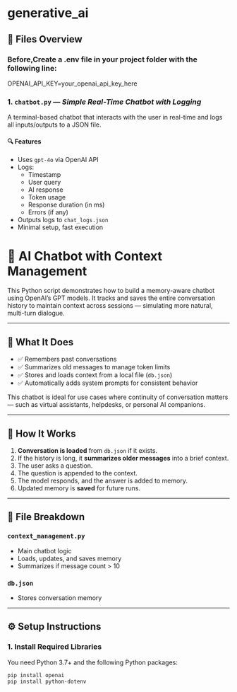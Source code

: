 # generative_ai
## 📁 Files Overview

### Before,Create a .env file in your project folder with the following line:

OPENAI_API_KEY=your_openai_api_key_here


### 1. `chatbot.py` — *Simple Real-Time Chatbot with Logging*

A terminal-based chatbot that interacts with the user in real-time and logs all inputs/outputs to a JSON file.

#### 🔍 Features
- Uses `gpt-4o` via OpenAI API
- Logs:
  - Timestamp
  - User query
  - AI response
  - Token usage
  - Response duration (in ms)
  - Errors (if any)
- Outputs logs to `chat_logs.json`
- Minimal setup, fast execution
# 🧠 AI Chatbot with Context Management

This Python script demonstrates how to build a memory-aware chatbot using OpenAI’s GPT models. It tracks and saves the entire conversation history to maintain context across sessions — simulating more natural, multi-turn dialogue.

---

## 📄 What It Does

- ✅ Remembers past conversations
- ✅ Summarizes old messages to manage token limits
- ✅ Stores and loads context from a local file (`db.json`)
- ✅ Automatically adds system prompts for consistent behavior

This chatbot is ideal for use cases where continuity of conversation matters — such as virtual assistants, helpdesks, or personal AI companions.

---

## 🚀 How It Works

1. **Conversation is loaded** from `db.json` if it exists.
2. If the history is long, it **summarizes older messages** into a brief context.
3. The user asks a question.
4. The question is appended to the context.
5. The model responds, and the answer is added to memory.
6. Updated memory is **saved** for future runs.

---

## 📁 File Breakdown

### `context_management.py`
- Main chatbot logic
- Loads, updates, and saves memory
- Summarizes if message count > 10

### `db.json`
- Stores conversation memory


---
## ⚙️ Setup Instructions

### 1. Install Required Libraries

You need Python 3.7+ and the following Python packages:

```bash
pip install openai 
pip install python-dotenv


